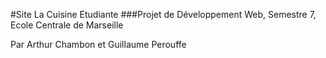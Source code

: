 #Site La Cuisine Etudiante
###Projet de Développement Web, Semestre 7, Ecole Centrale de Marseille

Par Arthur Chambon et Guillaume Perouffe
